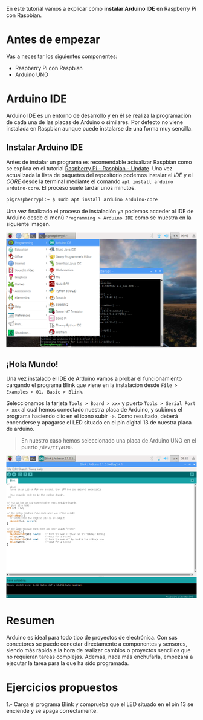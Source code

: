 En este tutorial vamos a explicar cómo **instalar Arduino IDE** en Raspberry Pi con Raspbian.

# Antes de empezar

Vas a necesitar los siguientes componentes:

- Raspberry Pi con Raspbian
- Arduino UNO

# Arduino IDE

Arduino IDE es un entorno de desarrollo y en él se realiza la programación de cada una de las placas de Arduino o similares. Por defecto no viene instalada en Raspbian aunque puede instalarse de una forma muy sencilla.

## Instalar Arduino IDE

Antes de instalar un programa es recomendable actualizar Raspbian como se explica en el tutorial [Raspberry Pi - Raspbian - Update](raspberry_pi-raspbian-update). Una vez actualizada la lista de paquetes del repositorio podemos instalar el *IDE* y el *CORE* desde la terminal mediante el comando `apt install arduino arduino-core`. El proceso suele tardar unos minutos.

```sh
pi@raspberrypi:~ $ sudo apt install arduino arduino-core
```

Una vez finalizado el proceso de instalación ya podemos acceder al IDE de Arduino desde el menú `Programming > Arduino IDE` como se muestra en la siguiente imagen.

![](img/arduino-ide.png)

## ¡Hola Mundo!

Una vez instalado el IDE de Arduino vamos a probar el funcionamiento cargando el programa Blink que viene en la instalación desde `File > Examples > 01. Basic > Blink`. 

Seleccionamos la tarjeta `Tools > Board > xxx` y puerto `Tools > Serial Port > xxx` al cual hemos conectado nuestra placa de Arduino, y subimos el programa haciendo clic en el icono subir `->`. Como resultado, deberá encenderse y apagarse el LED situado en el pin digital 13 de nuestra placa de arduino.

> En nuestro caso hemos seleccionado una placa de Arduino UNO en el puerto `/dev/ttyACM0`.

![](img/hola-mundo.png)

# Resumen

Arduino es ideal para todo tipo de proyectos de electrónica. Con sus conectores se puede conectar directamente a componentes y sensores, siendo más rápida a la hora de realizar cambios o proyectos sencillos que no requieran tareas complejas. Además, nada más enchufarla, empezará a ejecutar la tarea para la que ha sido programada.

# Ejercicios propuestos

1.- Carga el programa Blink y comprueba que el LED situado en el pin 13 se enciende y se apaga correctamente.
